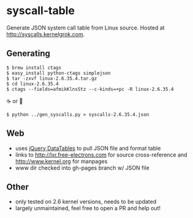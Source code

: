 # syscall-table

Generate JSON system call table from Linux source. Hosted at http://syscalls.kernelgrok.com.

## Generating
```
$ brew install ctags
$ easy_install python-ctags simplejson
$ tar -zxvf linux-2.6.35.4.tar.gz
$ cd linux-2.6.35.4
$ ctags --fields=afmikKlnsStz --c-kinds=+pc -R linux-2.6.35.4
```
:coffee: or :beer:
```
$ python ../gen_syscalls.py > syscalls-2.6.35.4.json
```

## Web
* uses [jQuery DataTables](http://datatables.net/) to pull JSON file and format table
* links to http://lxr.free-electrons.com for source cross-reference and http://www.kernel.org for manpages
* www dir checked into gh-pages branch w/ JSON file

## Other
* only tested on 2.6 kernel versions, needs to be updated
* largely unmaintained, feel free to open a PR and help out!

